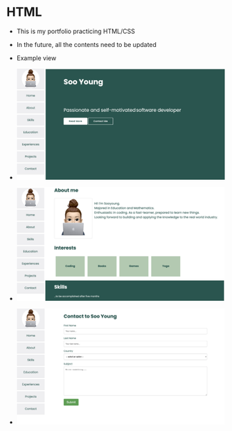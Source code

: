 # HTML

- This is my portfolio practicing HTML/CSS
- In the future, all the contents need to be updated

- Example view
- ![Alt text](/images/1.png 'Home')
- ![Alt text](/images/2.png 'About')
- ![Alt text](/images/3.png 'Contact')
